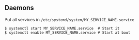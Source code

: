 
## Daemons
Put all services in `/etc/systemd/system/MY_SERVICE_NAME.service`

```
$ systemctl start MY_SERVICE_NAME.service  # Start it
$ systemctl enable MY_SERVICE_NAME.service # Start at boot
```

